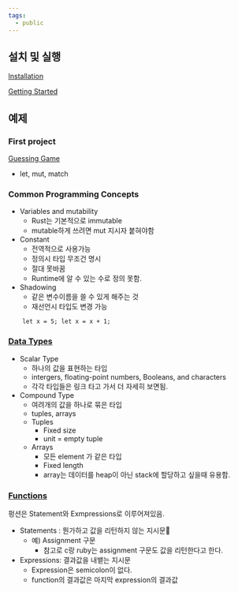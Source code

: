 ```yaml
---
tags:
  - public
---
```

## 설치 및 실행

[Installation](https://www.rust-lang.org/tools/install)

[Getting Started](https://www.rust-lang.org/learn/get-started)

## 예제

### First project 
[Guessing Game](https://doc.rust-lang.org/book/ch02-00-guessing-game-tutorial.html#programming-a-guessing-game)
* let, mut, match

### Common Programming Concepts

* Variables and mutability
	* Rust는 기본적으로 immutable
	* mutable하게 쓰려면 mut 지시자 붙혀야함
* Constant
	* 전역적으로 사용가능
	* 정의시 타입 무조건 명시
	* 절대 못바꿈
	* Runtime에 알 수 있는 수로 정의 못함.
* Shadowing
	* 같은 변수이름을 쓸 수 있게 해주는 것
	* 재선언시 타입도 변경 가능
```
	let x = 5; let x = x + 1;
```

### [Data Types](https://doc.rust-lang.org/book/ch03-02-data-types.html)

* Scalar Type
	* 하나의 값을 표현하는 타입
	* intergers, floating-point numbers, Booleans, and characters
	* 각각 타입들은 링크 타고 가서 더 자세히 보면됨.
* Compound Type
	* 여려개의 값을 하나로 묶은 타입
	* tuples, arrays
	* Tuples
		* Fixed size
		* unit = empty tuple
	* Arrays
		* 모든 element 가 같은 타입
		* Fixed length
		* array는 데이터를 heap이 아닌 stack에 할당하고 싶을때 유용함.

### [Functions](https://doc.rust-lang.org/book/ch03-03-how-functions-work.html)

펑션은  Statement와 Exmpressions로 이루어져있음.
* Statements : 뭔가하고 값을 리턴하지 않는 지시문
	* 예) Assignment 구문
		* 참고로 c랑 ruby는 assignment 구문도 값을 리턴한다고 한다.
* Expressions: 결과값을 내뱉는 지시문
	* Expression은 semicolon이 없다.
	* function의 결과값은 마지막 expression의 결과값


